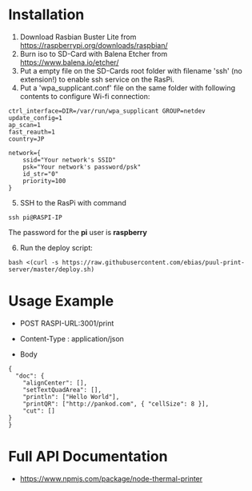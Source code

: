 # Installation


1. Download Rasbian Buster Lite from https://raspberrypi.org/downloads/raspbian/
2. Burn iso to SD-Card with Balena Etcher from https://www.balena.io/etcher/
3. Put a empty file on the SD-Cards root folder with filename 'ssh' (no extension!) to enable ssh service on the RasPi.
4. Put a 'wpa_supplicant.conf' file on the same folder with following contents to configure Wi-fi connection:

```
ctrl_interface=DIR=/var/run/wpa_supplicant GROUP=netdev
update_config=1
ap_scan=1
fast_reauth=1
country=JP

network={
	ssid="Your network's SSID"
	psk="Your network's password/psk"
	id_str="0"
	priority=100
}
```

5. SSH to the RasPi with command

```
ssh pi@RASPI-IP
```

The password for the **pi** user is **raspberry**

6. Run the deploy script: 

```
bash <(curl -s https://raw.githubusercontent.com/ebias/puul-print-server/master/deploy.sh)
```

# Usage Example

* POST RASPI-URL:3001/print

* Content-Type : application/json

* Body

```
{
  "doc": {
    "alignCenter": [],
    "setTextQuadArea": [],
    "println": ["Hello World"],
    "printQR": ["http://pankod.com", { "cellSize": 8 }],
    "cut": []
}
}
```

# Full API Documentation

* https://www.npmjs.com/package/node-thermal-printer


